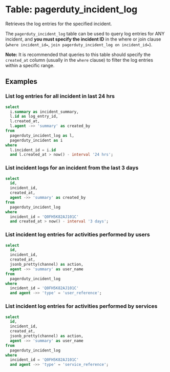 # Table: pagerduty_incident_log

Retrieves the log entries for the specified incident.

The `pagerduty_incident_log` table can be used to query log entries for ANY incident, and **you must specify the incident ID** in the where or join clause (`where incident_id=`, `join pagerduty_incident_log on incident_id=`).

**Note:** It is recommended that queries to this table should specify the `created_at` column (usually in the `where` clause) to filter the log entries within a specific range.

## Examples

### List log entries for all incident in last 24 hrs

```sql
select
  i.summary as incident_summary,
  l.id as log_entry_id,
  l.created_at,
  l.agent ->> 'summary' as created_by
from
  pagerduty_incident_log as l,
  pagerduty_incident as i
where
  l.incident_id = i.id
  and l.created_at > now() - interval '24 hrs';
```

### List incident logs for an incident from the last 3 days

```sql
select
  id,
  incident_id,
  created_at,
  agent ->> 'summary' as created_by
from
  pagerduty_incident_log
where
  incident_id = 'Q0FH5K82AJ101C'
  and created_at > now() - interval '3 days';
```

### List incident log entries for activities performed by users

```sql
select
  id,
  incident_id,
  created_at,
  jsonb_pretty(channel) as action,
  agent ->> 'summary' as user_name
from
  pagerduty_incident_log
where
  incident_id = 'Q0FH5K82AJ101C'
  and agent ->> 'type' = 'user_reference';
```

### List incident log entries for activities performed by services

```sql
select
  id,
  incident_id,
  created_at,
  jsonb_pretty(channel) as action,
  agent ->> 'summary' as user_name
from
  pagerduty_incident_log
where
  incident_id = 'Q0FH5K82AJ101C'
  and agent ->> 'type' = 'service_reference';
```
